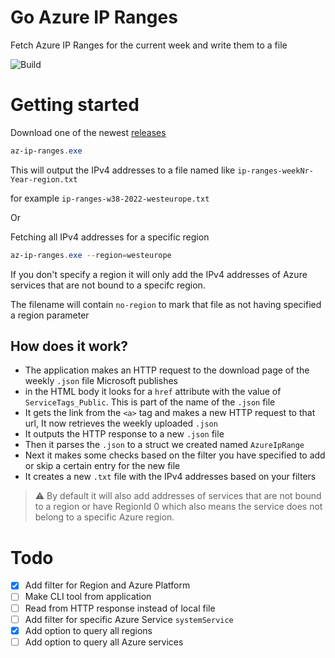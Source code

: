 # Go Azure IP Ranges

Fetch Azure IP Ranges for the current week and write them to a file

![Build](https://github.com/jeroensmink98/go-azure-ip-ranges/actions/workflows/github-actions-go.yml/badge.svg)


# Getting started

Download one of the newest [releases](https://github.com/jeroensmink98/go-azure-ip-ranges/releases)

```powershell
az-ip-ranges.exe 
``` 
This will output the IPv4 addresses to a file named like `ip-ranges-weekNr-Year-region.txt`

for example `ip-ranges-w38-2022-westeurope.txt`

Or 

Fetching all IPv4 addresses for a specific region

```powershell
az-ip-ranges.exe --region=westeurope
``` 
If you don't specify a region it will only add the IPv4 addresses of Azure services that are not bound to a specifc region.

The filename will contain `no-region` to mark that file as not having specified a region parameter

## How does it work?

- The application makes an HTTP request to the download page of the weekly `.json` file Microsoft publishes
- in the HTML body it looks for a `href` attribute with the value of `ServiceTags_Public`. This is part of the name of the `.json` file
- It gets the link from the `<a>` tag and makes a new HTTP request to that url, It now retrieves the weekly uploaded `.json`
- It outputs the HTTP response to a new `.json` file
- Then it parses the `.json` to a struct we created named `AzureIpRange`
- Next it makes some checks based on the filter you have specified to add or skip a certain entry for the new file
- It creates a new `.txt` file with the IPv4 addresses based on your filters

> ⚠️ By default it will also add addresses of services that are not bound to a region or have RegionId 0 which also means the service does not belong to a specific Azure region.

# Todo

- [x] Add filter for Region and Azure Platform
- [ ] Make CLI tool from application
- [ ] Read from HTTP response instead of local file
- [ ] Add filter for specific Azure Service `systemService`
- [x] Add option to query all regions
- [ ] Add option to query all Azure services
